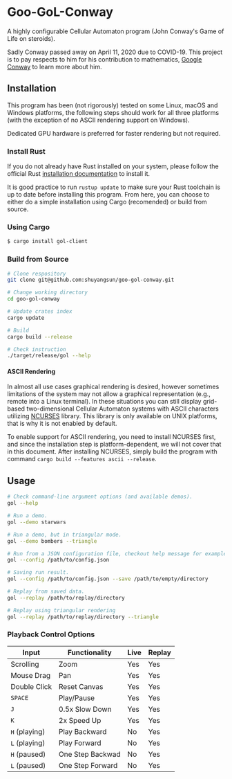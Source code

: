 # Goo-GoL-Conway

A highly configurable Cellular Automaton program (John Conway's Game of Life on steroids).

Sadly Conway passed away on April 11, 2020 due to COVID-19. This project is to pay respects to him for his contribution to mathematics, [Google Conway](https://www.google.com/search?q=john+conway) to learn more about him.

## Installation

This program has been (not rigorously) tested on some Linux, macOS and Windows platforms, the following steps should work for all three platforms (with the exception of no ASCII rendering support on Windows).

Dedicated GPU hardware is preferred for faster rendering but not required. 

### Install Rust

If you do not already have Rust installed on your system, please follow the official Rust [installation documentation](https://www.rust-lang.org/tools/install) to install it.

It is good practice to run `rustup update` to make sure your Rust toolchain is up to date before installing this program. From here, you can choose to either do a simple installation using Cargo (recomended) or build from source.

### Using Cargo

```bash
$ cargo install gol-client
```

### Build from Source

```bash
# Clone respository
git clone git@github.com:shuyangsun/goo-gol-conway.git

# Change working directory
cd goo-gol-conway

# Update crates index
cargo update

# Build
cargo build --release

# Check instruction
./target/release/gol --help
```

#### ASCII Rendering

In almost all use cases graphical rendering is desired, however sometimes limitations of the system may not allow a graphical representation (e.g., remote into a Linux terminal). In these situations you can still display grid-based two-dimensional Cellular Automaton systems with ASCII characters utilizing [NCURSES](https://tldp.org/HOWTO/NCURSES-Programming-HOWTO/) library. This library is only available on UNIX platforms, that is why it is not enabled by default.

To enable support for ASCII rendering, you need to install NCURSES first, and since the installation step is platform-dependent, we will not cover that in this document. After installing NCURSES, simply build the program with command `cargo build --features ascii --release`.

## Usage

```bash
# Check command-line argument options (and available demos).
gol --help

# Run a demo.
gol --demo starwars

# Run a demo, but in triangular mode.
gol --demo bombers --triangle

# Run from a JSON configuration file, checkout help message for examples.
gol --config /path/to/config.json

# Saving run result.
gol --config /path/to/config.json --save /path/to/empty/directory

# Replay from saved data.
gol --replay /path/to/replay/directory

# Replay using triangular rendering
gol --replay /path/to/replay/directory --triangle
```

### Playback Control Options

| Input | Functionality | Live | Replay |
| - | - | - | - |
| Scrolling | Zoom | Yes | Yes |
| Mouse Drag | Pan | Yes | Yes |
| Double Click | Reset Canvas | Yes | Yes |
| `SPACE` | Play/Pause | Yes | Yes |
| `J` | 0.5x Slow Down | Yes | Yes |
| `K` | 2x Speed Up | Yes | Yes |
| `H` (playing) | Play Backward | No | Yes |
| `L` (playing) | Play Forward | No | Yes |
| `H` (paused) | One Step Backwad | No | Yes |
| `L` (paused) | One Step Forward | No | Yes |